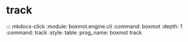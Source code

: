 # track

::: mkdocs-click
    :module: boxmot.engine.cli
    :command: boxmot
    :depth: 1
    :command: track
    :style: table
    :prog_name: boxmot track